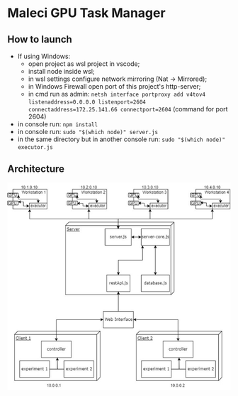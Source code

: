 Maleci GPU Task Manager
=========

How to launch
--------------------

* If using Windows:
    * open project as wsl project in vscode;
    * install node inside wsl;
    * in wsl settings configure network mirroring (Nat -> Mirrored);
    * in Windows Firewall open port of this project's http-server;
    * in cmd run as admin: ```netsh interface portproxy add v4tov4 listenaddress=0.0.0.0 listenport=2604 connectaddress=172.25.141.66 connectport=2604``` (command for port 2604)
* in console run: ```npm install```
* in console run: ```sudo "$(which node)" server.js```
* in the same directory but in another console run:
    ```sudo "$(which node)" executor.js```

Architecture
-----------------
![Architecture](img/architecture.jpg)

